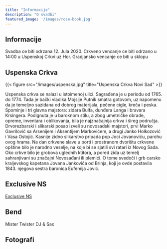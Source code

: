 ```yaml
---
title: "Informacije"
description: "O svadbi"
featured_image: '/images/rose-book.jpg'
---
```

## Informacije

Svadba ce biti odrzana 12. Jula 2020. 
Crkveno vencanje ce biti odrzano u 14:00 u Uspenskoj Crkvi uz Hor.
Gradjansko vencanje ce biti u sklopu 

## Uspenska Crkva


{{< figure src="/images/uspenska.jpg" title="Uspenska Crkva Novi Sad" >}}

Uspenska crkva se nalazi u istoimenoj ulici. Sagrađena je u periodu od 1765. do 1774. 
Tada je bački vladika Mojsije Putnik smatra gotovom, uz napomenu da je temeljno sazidana od dobrog materijala, pečene cigle, kreča i peska. 
Spominje i tri glavna majstora: zidara Bulfa, dunđera Langa i bravara Krsingera. 
Podignuta je u baroknom stilu, a zbog umetničke obrade, opreme, inventara i oblikovanja, bila je najznačajnija crkva i šireg područja. 
Drvorezbarski i slikarski posao izveli su novosadski majstori, prvi Marko Gavrilović sa Arsenijem i Aksentijem Markovićem, a drugi Janko Holkozović i Vasa Ostojić. 
Kasnije zidno slikarstvo pripada pop Joci Jovanoviću, parohu ovog hrama. 
Na dan crkvene slave u porti i prostranom dvorištu crkvene opštine bilo je narodno veselje, na koje bi se sjatili svi ratari iz Novog Sada. 
Oko crkve bilo je grobova uglednih ktitora, a pored zida uz temelj sahranjivani su značajni Novosađani ili plemići. 
O tome svedoči i grb carsko kraljevskog kapetana Jovana Jankovića od Brinja, koji je ovde postavila 1843. njegova sestra baronica Eufemija Jović.


## Exclusive NS

[Exclusive NS]()


## Bend

Mister Twister
DJ & Sax


## Fotografi





